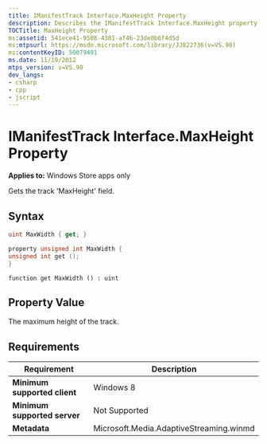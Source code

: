 ```yaml
---
title: IManifestTrack Interface.MaxHeight Property
description: Describes the IManifestTrack Interface.MaxHeight property and provides the property's syntax, property value, and requirements.
TOCTitle: MaxHeight Property
ms:assetid: 541ece41-9508-4381-af46-23de0b6f4d5d
ms:mtpsurl: https://msdn.microsoft.com/library/JJ822736(v=VS.90)
ms:contentKeyID: 50079491
ms.date: 11/19/2012
mtps_version: v=VS.90
dev_langs:
- csharp
- cpp
- jscript
---
```


# IManifestTrack Interface.MaxHeight Property

**Applies to:** Windows Store apps only

Gets the track 'MaxHeight' field.

## Syntax

```csharp
uint MaxWidth { get; }
```

```cpp
property unsigned int MaxWidth {
unsigned int get ();
}
```

```jscript
function get MaxWidth () : uint
```

## Property Value

The maximum height of the track.

## Requirements

|Requirement|Description|
|--- |--- |
|**Minimum supported client**|Windows 8|
|**Minimum supported server**|Not Supported|
|**Metadata**|Microsoft.Media.AdaptiveStreaming.winmd|
